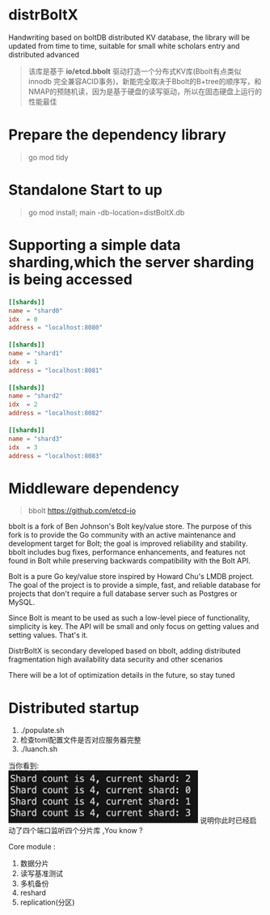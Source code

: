 # distrBoltX
Handwriting based on boltDB distributed KV database, the library will be updated from time to time, suitable for small white scholars entry and distributed advanced
>该库是基于 **io/etcd.bbolt** 驱动打造一个分布式KV库(Bbolt有点类似innodb 完全兼容ACID事务)，新能完全取决于Bbolt的B+tree的顺序写，和NMAP的预随机读，因为是基于硬盘的读写驱动，所以在固态硬盘上运行的性能最佳
# Prepare the dependency library
> go mod tidy 
# Standalone Start to up
> go mod install; main -db-location=distBoltX.db
# Supporting a simple data sharding,which the server sharding is being accessed
```toml
[[shards]]
name = "shard0"
idx  = 0
address = "localhost:8080"

[[shards]]
name = "shard1"
idx  = 1
address = "localhost:8081"

[[shards]]
name = "shard2"
idx  = 2
address = "localhost:8082"

[[shards]]
name = "shard3"
idx  = 3
address = "localhost:8083"

```
# Middleware dependency
>bbolt 
> https://github.com/etcd-io

bbolt is a fork of Ben Johnson's Bolt key/value store. The purpose of this fork is to provide the Go community with an active maintenance and development target for Bolt; the goal is improved reliability and stability. bbolt includes bug fixes, performance enhancements, and features not found in Bolt while preserving backwards compatibility with the Bolt API.

Bolt is a pure Go key/value store inspired by Howard Chu's LMDB project. The goal of the project is to provide a simple, fast, and reliable database for projects that don't require a full database server such as Postgres or MySQL.

Since Bolt is meant to be used as such a low-level piece of functionality, simplicity is key. The API will be small and only focus on getting values and setting values. That's it.

DistrBoltX is secondary developed based on bbolt, adding distributed fragmentation high availability data security and other scenarios

There will be a lot of optimization details in the future, so stay tuned

# Distributed startup
1. ./populate.sh
2.  检查toml配置文件是否对应服务器完整
3. ./luanch.sh

当你看到:<br/>
![](img/c18e797d7c4525afd03a7ff1e85e014.png)
说明你此时已经启动了四个端口监听四个分片库 ,You know ?

Core module :
1. 数据分片 
2. 读写基准测试
3. 多机备份
4. reshard 
5. replication(分区)
